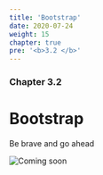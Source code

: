 ```yaml
---
title: 'Bootstrap'
date: 2020-07-24
weight: 15
chapter: true
pre: '<b>3.2 </b>'
---
```


### Chapter 3.2

# Bootstrap

Be brave and go ahead

![Coming soon](/img/coming-soon.png)
